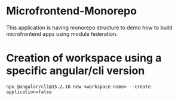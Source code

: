# Microfrontend-Monorepo

This application is having monorepo structure to demo how to build microfrontend apps using module federation.

# Creation of workspace using a specific angular/cli version

```
npx @angular/cli@15.2.10 new <workspace-name> --create-application=false

```
